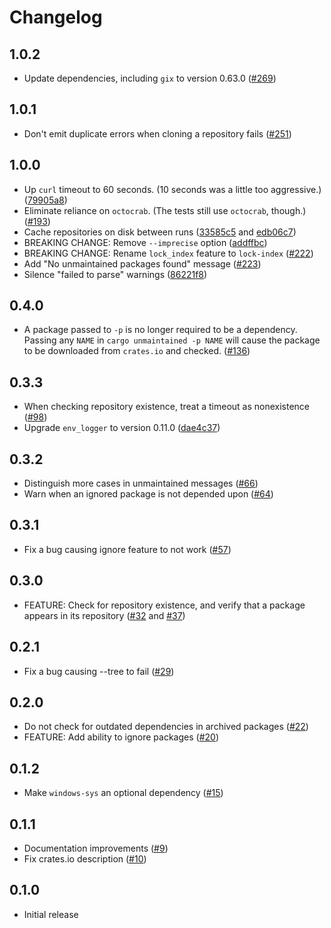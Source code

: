 # Changelog

## 1.0.2

- Update dependencies, including `gix` to version 0.63.0 ([#269](https://github.com/trailofbits/cargo-unmaintained/pull/269))

## 1.0.1

- Don't emit duplicate errors when cloning a repository fails ([#251](https://github.com/trailofbits/cargo-unmaintained/pull/251))

## 1.0.0

- Up `curl` timeout to 60 seconds. (10 seconds was a little too aggressive.) ([79905a8](https://github.com/trailofbits/cargo-unmaintained/commit/79905a8e1b373035e13fddd3b850cda0362e6eb3))
- Eliminate reliance on `octocrab`. (The tests still use `octocrab`, though.) ([#193](https://github.com/trailofbits/cargo-unmaintained/pull/193))
- Cache repositories on disk between runs ([33585c5](https://github.com/trailofbits/cargo-unmaintained/commit/33585c5520f9e2ec83fdb8bc34057a12d1a9ab67)
  and [edb06c7](https://github.com/trailofbits/cargo-unmaintained/commit/edb06c77d90dbf1792849c89cc68f58f16c70ae5))
- BREAKING CHANGE: Remove `--imprecise` option ([addffbc](https://github.com/trailofbits/cargo-unmaintained/commit/addffbc3742981bb6c4a68bb47d1ea97e4930d60))
- BREAKING CHANGE: Rename `lock_index` feature to `lock-index` ([#222](https://github.com/trailofbits/cargo-unmaintained/pull/222))
- Add "No unmaintained packages found" message ([#223](https://github.com/trailofbits/cargo-unmaintained/pull/223))
- Silence "failed to parse" warnings ([86221f8](https://github.com/trailofbits/cargo-unmaintained/commit/86221f8b0eafcf1a5ccd4a1f0e975ced11663a01))

## 0.4.0

- A package passed to `-p` is no longer required to be a dependency. Passing any `NAME` in `cargo unmaintained -p NAME` will cause the package to be downloaded from `crates.io` and checked. ([#136](https://github.com/trailofbits/cargo-unmaintained/pull/136))

## 0.3.3

- When checking repository existence, treat a timeout as nonexistence ([#98](https://github.com/trailofbits/cargo-unmaintained/pull/98))
- Upgrade `env_logger` to version 0.11.0 ([dae4c37](https://github.com/trailofbits/cargo-unmaintained/commit/dae4c373b71ee73a8b9fe37f0c95fc617267c0f9))

## 0.3.2

- Distinguish more cases in unmaintained messages ([#66](https://github.com/trailofbits/cargo-unmaintained/pull/66))
- Warn when an ignored package is not depended upon ([#64](https://github.com/trailofbits/cargo-unmaintained/pull/64))

## 0.3.1

- Fix a bug causing ignore feature to not work ([#57](https://github.com/trailofbits/cargo-unmaintained/pull/57))

## 0.3.0

- FEATURE: Check for repository existence, and verify that a package appears in its repository ([#32](https://github.com/trailofbits/cargo-unmaintained/pull/32) and [#37](https://github.com/trailofbits/cargo-unmaintained/pull/37))

## 0.2.1

- Fix a bug causing --tree to fail ([#29](https://github.com/trailofbits/cargo-unmaintained/pull/29))

## 0.2.0

- Do not check for outdated dependencies in archived packages ([#22](https://github.com/trailofbits/cargo-unmaintained/pull/22))
- FEATURE: Add ability to ignore packages ([#20](https://github.com/trailofbits/cargo-unmaintained/pull/20))

## 0.1.2

- Make `windows-sys` an optional dependency ([#15](https://github.com/trailofbits/cargo-unmaintained/pull/15))

## 0.1.1

- Documentation improvements ([#9](https://github.com/trailofbits/cargo-unmaintained/pull/9))
- Fix crates.io description ([#10](https://github.com/trailofbits/cargo-unmaintained/pull/10))

## 0.1.0

- Initial release
